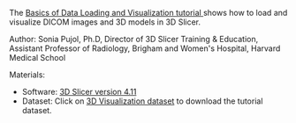 

The <a href="https://spujol.github.io/SlicerVisualizationTutorial/SlicerVisualizationTutorial_SoniaPujol.pdf" target="_blank"> Basics of Data Loading and Visualization tutorial </a>  shows how to load and visualize DICOM images and 3D models in 3D Slicer.

Author:
Sonia Pujol, Ph.D, Director of 3D Slicer Training & Education, Assistant Professor of Radiology, Brigham and Women's Hospital, Harvard Medical School


Materials:
* Software: [3D Slicer version 4.11](https://download.slicer.org/)
* Dataset: Click on [3D Visualization dataset](https://www.dropbox.com/s/03emcqnlec4t2s5/3DVisualizationDataset.zip?dl=1) to download the tutorial dataset.

